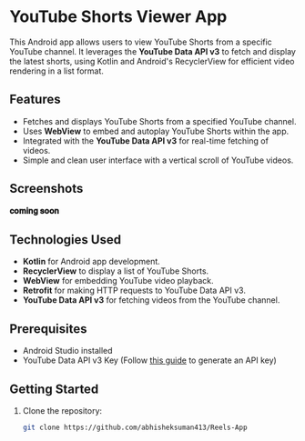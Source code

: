 # YouTube Shorts Viewer App

This Android app allows users to view YouTube Shorts from a specific YouTube channel. It leverages the **YouTube Data API v3** to fetch and display the latest shorts, using Kotlin and Android's RecyclerView for efficient video rendering in a list format.

## Features

- Fetches and displays YouTube Shorts from a specified YouTube channel.
- Uses **WebView** to embed and autoplay YouTube Shorts within the app.
- Integrated with the **YouTube Data API v3** for real-time fetching of videos.
- Simple and clean user interface with a vertical scroll of YouTube videos.
  
## Screenshots
**𝐜𝐨𝐦𝐢𝐧𝐠 𝐬𝐨𝐨𝐧**

## Technologies Used

- **Kotlin** for Android app development.
- **RecyclerView** to display a list of YouTube Shorts.
- **WebView** for embedding YouTube video playback.
- **Retrofit** for making HTTP requests to YouTube Data API v3.
- **YouTube Data API v3** for fetching videos from the YouTube channel.

## Prerequisites

- Android Studio installed
- YouTube Data API v3 Key (Follow [this guide](https://developers.google.com/youtube/v3/getting-started) to generate an API key)

## Getting Started

1. Clone the repository:

   ```bash
   git clone https://github.com/abhisheksuman413/Reels-App
